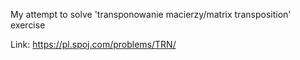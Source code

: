 My attempt to solve 'transponowanie macierzy/matrix transposition' exercise

Link: https://pl.spoj.com/problems/TRN/